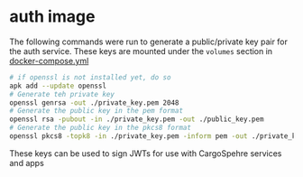 # auth image
The following commands were run to generate a public/private key pair for the auth service. These keys are mounted under the `volumes` section in [docker-compose.yml](docker-compose.yml)

```bash
# if openssl is not installed yet, do so
apk add --update openssl
# Generate teh private key
openssl genrsa -out ./private_key.pem 2048
# Generate the public key in the pem format
openssl rsa -pubout -in ./private_key.pem -out ./public_key.pem
# Generate the public key in the pkcs8 format
openssl pkcs8 -topk8 -in ./private_key.pem -inform pem -out ./private_key_pkcs8.pem -outform pem -nocrypt
```

These keys can be used to sign JWTs for use with CargoSpehre services and apps

